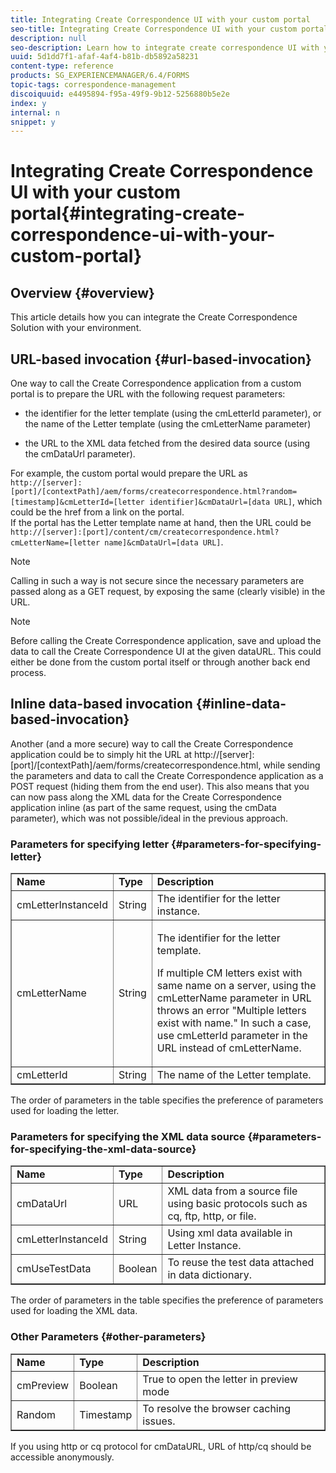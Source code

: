 ```yaml
---
title: Integrating Create Correspondence UI with your custom portal
seo-title: Integrating Create Correspondence UI with your custom portal
description: null
seo-description: Learn how to integrate create correspondence UI with your custom portal
uuid: 5d1dd7f1-afaf-4af4-b81b-db5892a58231
content-type: reference
products: SG_EXPERIENCEMANAGER/6.4/FORMS
topic-tags: correspondence-management
discoiquuid: e4495894-f95a-49f9-9b12-5256880b5e2e
index: y
internal: n
snippet: y
---
```


# Integrating Create Correspondence UI with your custom portal{#integrating-create-correspondence-ui-with-your-custom-portal}

## Overview {#overview}

This article details how you can integrate the Create Correspondence Solution with your environment.

## URL-based invocation {#url-based-invocation}

One way to call the Create Correspondence application from a custom portal is to prepare the URL with the following request parameters:

* the identifier for the letter template (using the cmLetterId parameter), or the name of the Letter template (using the cmLetterName parameter)

* the URL to the XML data fetched from the desired data source (using the cmDataUrl parameter).

For example, the custom portal would prepare the URL as   
`http://[server]:[port]/[contextPath]/aem/forms/createcorrespondence.html?random=[timestamp]&cmLetterId=[letter identifier]&cmDataUrl=[data URL]`, which could be the href from a link on the portal.   
If the portal has the Letter template name at hand, then the URL could be   
`http://[server]:[port]/content/cm/createcorrespondence.html?cmLetterName=[letter name]&cmDataUrl=[data URL]`.

>[!NOTE]
>
>Calling in such a way is not secure since the necessary parameters are passed along as a GET request, by exposing the same (clearly visible) in the URL.

>[!NOTE]
>
>Before calling the Create Correspondence application, save and upload the data to call the Create Correspondence UI at the given dataURL. This could either be done from the custom portal itself or through another back end process.

## Inline data-based invocation {#inline-data-based-invocation}

Another (and a more secure) way to call the Create Correspondence application could be to simply hit the URL at http://[server]:[port]/[contextPath]/aem/forms/createcorrespondence.html, while sending the parameters and data to call the Create Correspondence application as a POST request (hiding them from the end user). This also means that you can now pass along the XML data for the Create Correspondence application inline (as part of the same request, using the cmData parameter), which was not possible/ideal in the previous approach.

### Parameters for specifying letter {#parameters-for-specifying-letter}

<table border="1" cellpadding="1" cellspacing="0" width="100%"> 
 <tbody>
  <tr>
   <td><strong>Name</strong></td> 
   <td><strong>Type</strong></td> 
   <td><strong>Description</strong></td> 
  </tr>
  <tr>
   <td>cmLetterInstanceId</td> 
   <td>String</td> 
   <td>The identifier for the letter instance.</td> 
  </tr>
  <tr>
   <td>cmLetterName</td> 
   <td>String</td> 
   <td><p>The identifier for the letter template. </p> <p>If multiple CM letters exist with same name on a server, using the cmLetterName parameter in URL throws an error "Multiple letters exist with name." In such a case, use cmLetterId parameter in the URL instead of cmLetterName.</p> </td> 
  </tr>
  <tr>
   <td>cmLetterId</td> 
   <td>String</td> 
   <td>The name of the Letter template.</td> 
  </tr>
 </tbody>
</table>

The order of parameters in the table specifies the preference of parameters used for loading the letter.

### Parameters for specifying the XML data source {#parameters-for-specifying-the-xml-data-source}

<table border="1" cellpadding="1" cellspacing="0" width="100%"> 
 <tbody>
  <tr>
   <td><strong>Name</strong></td> 
   <td><strong>Type</strong></td> 
   <td><strong>Description</strong></td> 
  </tr>
  <tr>
   <td>cmDataUrl<br /> </td> 
   <td>URL</td> 
   <td>XML data from a source file using basic protocols such as cq, ftp, http, or file.<br /> </td> 
  </tr>
  <tr>
   <td>cmLetterInstanceId</td> 
   <td>String</td> 
   <td>Using xml data available in Letter Instance.</td> 
  </tr>
  <tr>
   <td>cmUseTestData</td> 
   <td>Boolean</td> 
   <td>To reuse the test data attached in data dictionary.</td> 
  </tr>
 </tbody>
</table>

The order of parameters in the table specifies the preference of parameters used for loading the XML data.

### Other Parameters {#other-parameters}

<table border="1" cellpadding="1" cellspacing="0" width="100%"> 
 <tbody>
  <tr>
   <td><strong>Name</strong></td> 
   <td><strong>Type</strong></td> 
   <td><strong>Description</strong></td> 
  </tr>
  <tr>
   <td>cmPreview<br /> </td> 
   <td>Boolean</td> 
   <td>True to open the letter in preview mode<br /> </td> 
  </tr>
  <tr>
   <td>Random</td> 
   <td>Timestamp</td> 
   <td>To resolve the browser caching issues.</td> 
  </tr>
 </tbody>
</table>

If you using http or cq protocol for cmDataURL, URL of http/cq should be accessible anonymously.
